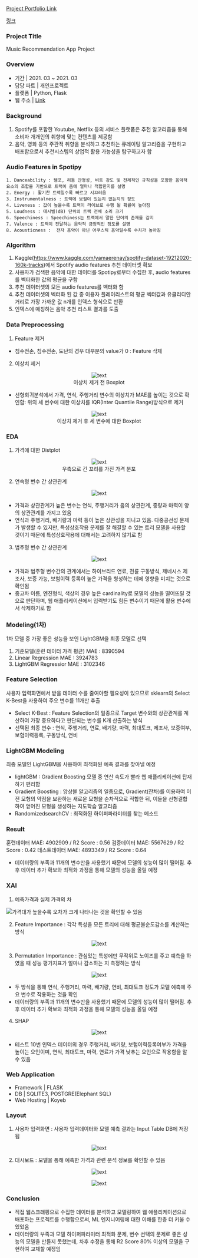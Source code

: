 [Project Portfolio Link](https://www.notion.so/Music-Recommendation-App-d426a4beba124c63b9b0391fefa39b1b)

[링크](https://muse-haebing25.koyeb.app/)

### Project Title

Music Recommendation App Project

### Overview

- 기간  |  2021. 03 ~ 2021. 03
- 담당 파트 |  개인프로젝트
- 플랫폼 |  Python, Flask
- 웹 주소 | [Link](https://muse-haebing25.koyeb.app)
  
### Background 

1. Spotify를 포함한 Youtube, Netflix 등의 서비스 플랫폼은 추천 알고리즘을 통해 소비자 개개인의 취향에 맞는 컨텐츠를 제공함
2. 음악, 영화 등의 주관적 취향을 분석하고 추천하는 큐레이팅 알고리즘을 구현하고 배포함으로서 추천시스템의 상업적 활용 가능성을 탐구하고자 함

### Audio Features in Spotipy

```
1. Danceability : 템포, 리듬 안정성, 비트 강도 및 전체적인 규칙성을 포함한 음악적 요소의 조합을 기반으로 트랙이 춤에 얼마나 적합한지를 설명
2. Energy : 활기찬 트랙일수록 빠르고 시끄러움
3. Instrumentalness : 트랙에 보컬이 있는지 없는지의 정도
4. Liveness : 값이 높을수록 트랙이 라이브로 수행 될 확률이 높아짐
5. Loudness : 데시벨(dB) 단위의 트랙 전체 소리 크기 
6. Speechiness : Speechiness는 트랙에서 말한 단어의 존재를 감지
7. Valence : 트랙이 전달하는 음악적 긍정적인 정도를 설명
8. Acousticness :  전자 음악이 아닌 어쿠스틱 음악일수록 수치가 높아짐
```

### Algorithm

1.  Kaggle(https://www.kaggle.com/yamaerenay/spotify-dataset-19212020-160k-tracks)에서 Spotify audio features 추천 데이터셋 확보 
2. 사용자가 검색한 음악에 대한 데이터를 Spotipy로부터 수집한 후, audio features를 벡터화한 값의 평균을 구함
3. 추천 데이터셋의 모든 audio features를 벡터화 함
4. 추천 데이터셋의 벡터화 된 값 중 이용자 플레이리스트의 평균 벡터값과 유클리디안 거리로 가장 가까운 값 n개를 인덱스 형식으로 반환
5. 인덱스에 매칭하는 음악 추천 리스트 결과를 도출 

### Data Preprocessing

1. Feature 제거
- 침수전손, 침수전손, 도난의 경우 대부분의 value가 0 : Feature 삭제
2. 이상치 제거

<p align="center">
  <img src="https://github.com/mugan1/Used_Car_Prediction/assets/71809159/4c887399-6d01-4d6d-a0de-be736d691ddd" alt="text" width="number" />
  <br> 이상치 제거 전 Boxplot
</p>

- 선형회귀분석에서 가격, 연식, 주행거리 변수의 이상치가 MAE를 높이는 것으로 확인함: 위의 세 변수에 대한 이상치를 IQR(Inter Quantile Range)방식으로 제거 

<p align="center">
  <img src="https://github.com/mugan1/Used_Car_Prediction/assets/71809159/89d2ec08-778e-48db-b840-33f5859a315b" alt="text" width="number" />
  <br> 이상치 제거 후 세 변수에 대한 Boxplot
</p>


### EDA

1. 가격에 대한 Distplot

<p align="center">
  <img src="https://github.com/mugan1/Used_Car_Prediction/assets/71809159/c4c5dc5c-ad90-41eb-92b7-c2e4857f649b" alt="text" width="number" />
  <br> 우측으로 긴 꼬리를 가진 가격 분포
</p>

2. 연속형 변수 간 상관관계 
<p align="center">
  <img src="https://github.com/mugan1/Used_Car_Prediction/assets/71809159/2f2665b2-0e28-4604-985e-11013b9723ed" alt="text" width="number" />
</p>

  - 가격과 상관관계가 높은 변수는 연식, 주행거리가 음의 상관관계, 중량과 마력이 양의 상관관계를 가지고 있음 
  - 연식과 주행거리, 배기량과 마력 등이 높은 상관성을 지니고 있음. 다중공선성 문제가 발생할 수 있지만, 특성상호작용 문제를 잘 해결할 수 있는 트리 모델을 사용할 것이기 때문에 특성상호작용에 대해서는 고려하지 않기로 함

3. 범주형 변수 간 상관관계
<p align="center">
  <img src="https://github.com/mugan1/Used_Car_Prediction/assets/71809159/67857d7c-7f1c-4bc5-b068-6d84d5747afc" alt="text" width="number" />
</p>

  - 가격과 범주형 변수간의 관계에서는 하이브리드 연료, 전륜 구동방식, 제네시스 제조사, 보증 가능, 보험이력 등록이 높은 가격을 형성하는 데에 영향을 미치는 것으로 확인됨
  - 중고차 이름, 엔진형식, 색상의 경우 높은 cardinality로 모델의 성능을 떨어뜨릴 것으로 판단하며, 웹 애플리케이션에서 입력받기도 힘든 변수이기 때문에 활용 변수에서 삭제하기로 함 

   
### Modeling(1차)

1차 모델 중 가장 좋은 성능을 보인 LightGBM을 최종 모델로 선택

1. 기준모델(훈련 데이터 가격 평균) MAE : 8390594
2. Linear Regression MAE : 3924783
3. LightGBM Regressior MAE : 3102346

### Feature Selection

사용자 입력화면에서 받을 데이터 수를 줄여야할 필요성이 있으므로 sklearn의 Select K-Best을 사용하여 주요 변수를 11개만 추출
- Select K-Best : Feature Selection의 일종으로 Target 변수와의 상관관계를 계산하여 가장 중요하다고 판단되는 변수를 K개 산출하는 방식
- 선택된 최종 변수 : 연식, 주행거리, 연료, 배기량, 마력, 최대토크, 제조사, 보증여부, 보험이력등록, 구동방식, 연비
  
### LightGBM Modeling

최종 모델인 LightGBM을 사용하여 최적화된 예측 결과를 찾아낼 예정
- lightGBM : Gradient Boosting 모델 중 연산 속도가 빨라 웹 애플리케이션에 탑재하기 편리함
- Gradient Boosting : 앙상블 알고리즘의 일종으로, Gradient(잔차)를 이용하여 이전 모형의 약점을 보완하는 새로운 모형을 순차적으로 적합한 뒤, 이들을 선형결합하여 얻어진 모형을 생성하는 지도학습 알고리즘 
- RandomizedsearchCV : 최적화된 하이퍼파라미터를 찾는 메소드 

### Result

훈련데이터 MAE:  4902909 / R2 Score : 0.56
검증데이터 MAE:  5567629 / R2 Score : 0.42
테스트데이터 MAE:  4893349 / R2 Score : 0.64
- 데이터량의 부족과 11개의 변수만을 사용했기 때문에 모델의 성능이 많이 떨어짐. 추후 데이터 추가 확보와 최적화 과정을 통해 모델의 성능을 올릴 예정

### XAI

1. 예측가격과 실제 가격의 차

![가격대가 높을수록 오차가 크게 나타나는 것을 확인할 수 있음](https://github.com/mugan1/Used_Car_Prediction/assets/71809159/e4cc2822-e1e1-4136-a96d-77c34a029d2b)
    
2. Feature Importance : 각각 특성을 모든 트리에 대해 평균불순도감소를 계산하는 방식
   
<p align="center">
  <img src="https://github.com/mugan1/Used_Car_Prediction/assets/71809159/ffaecaa3-bd8b-4e85-9405-b83d93a2aed6" alt="text" width="number" />
</p>

3. Permutation Importance : 관심있는 특성에만 무작위로 노이즈를 주고 예측을 하였을 때 성능 평가지표가 얼마나 감소하는 지 측정하는 방식

<p align="center">
  <img src="https://github.com/mugan1/Used_Car_Prediction/assets/71809159/38e14078-4f8b-425b-bbe3-a1ad345fa789" alt="text" width="number" /><br>
</p>

- 두 방식을 통해 연식, 주행거리, 마력, 배기량, 연비, 최대토크 정도가 모델 예측에 주요 변수로 작용하는 것을 확인
- 데이터량의 부족과 11개의 변수만을 사용했기 때문에 모델의 성능이 많이 떨어짐. 추후 데이터 추가 확보와 최적화 과정을 통해 모델의 성능을 올릴 예정    

4. SHAP
   
<p align="center">
  <img src="https://github.com/mugan1/Used_Car_Prediction/assets/71809159/b372c7a2-a773-4efb-9426-6e6a5ce795b3" alt="text" width="number" /><br>
</p> 

- 테스트 10번 인덱스 데이터의 경우 주행거리, 배기량, 보험이력등록여부가 가격을 높이는 요인이며, 연식, 최대토크, 마력, 연료가 가격 낮추는 요인으로 작용함을 알 수 있음

### Web Application

- Framework |  FLASK
- DB |  SQLITE3, POSTGRE(Elephant SQL)
- Web Hosting | Koyeb

### Layout

1. 사용자 입력화면 : 사용자 입력데이터와 모델 예측 결과는 Input Table DB에 저장됨
   
<p align="center">
  <img src="https://github.com/mugan1/Used_Car_Prediction/assets/71809159/17040b86-3608-411e-bf5c-b4cac2986ccb" alt="text" width="number" /><br>
</p>   

2. 대시보드 : 모델을 통해 예측한 가격과 관련 분석 정보를 확인할 수 있음

<p align="center">
  <img src="https://github.com/mugan1/Used_Car_Prediction/assets/71809159/c9b24b46-8198-4e48-b6be-b80d67592608" alt="text" width="number" /><br>
</p>  
<p align="center">
  <img src="https://github.com/mugan1/Used_Car_Prediction/assets/71809159/fb88abd7-82af-4759-8a45-a41158870b4f" alt="text" width="number" /><br>
</p>   

### Conclusion

- 직접 웹스크래핑으로 수집한 데이터를 분석하고 모델링하여 웹 애플리케이션으로 배포하는 프로젝트를 수행함으로써, ML 엔지니어링에 대한 이해를 한층 더 키울 수 있었음
- 데이터량의 부족과 모델 하이퍼파라미터 최적화 문제, 변수 선택의 문제로 좋은 성능의 모델을 만들지 못했는데, 차후 수정을 통해 R2 Score 80% 이상의 모델을 구현하여 교체할 예정임

